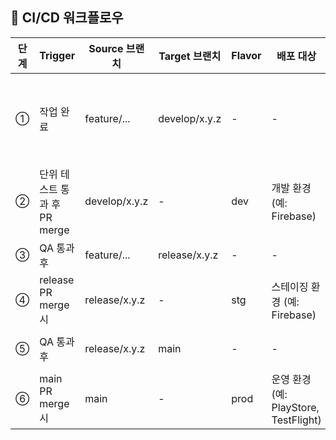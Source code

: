 ## 📘 CI/CD 워크플로우

| 단계 | Trigger                     | Source 브랜치      | Target 브랜치      | Flavor | 배포 대상                  | 동작                              | 비고              |
|------|------------------------------|--------------------|--------------------|--------|----------------------------|-----------------------------------|-------------------|
| ①    | 작업 완료                   | feature/...        | develop/x.y.z      | -      | -                          | unit-test                 | 작업자 수동 PR    |
| ②    | 단위 테스트 통과 후 PR merge | develop/x.y.z      | -                  | dev    | 개발 환경 (예: Firebase)   | dev-build      | 자동              |
| ③    | QA 통과 후                  | feature/...        | release/x.y.z      | -      | -                          | code review                   | 수동              |
| ④    | release PR merge 시         | release/x.y.z      | -                  | stg    | 스테이징 환경 (예: Firebase)| staging-build      | 자동              |
| ⑤    | QA 통과 후                  | release/x.y.z      | main             | -      | -                          | code review & merge                | 수동              |
| ⑥    | main PR merge 시          | main             | -                  | prod   | 운영 환경 (예: PlayStore, TestFlight)| prodiction-deploy            | 자동              |
